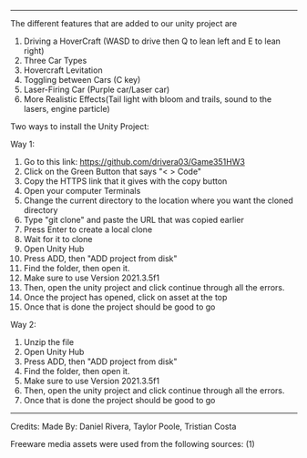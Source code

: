 ________________________________________________________________________________________________
The different features that are added to our unity project are
1. Driving a HoverCraft (WASD to drive then Q to lean left and E to lean right)
2. Three Car Types
3. Hovercraft Levitation 
4. Toggling between Cars (C key)
5. Laser-Firing Car (Purple car/Laser car)
6. More Realistic Effects(Tail light with bloom and trails, sound to the lasers, engine particle)

Two ways to install the Unity Project:

Way 1:
1) Go to this link: https://github.com/drivera03/Game351HW3
2) Click on the Green Button that says "< > Code"
3) Copy the HTTPS link that it gives with the copy button
4) Open your computer Terminals
5) Change the current directory to the location where you want the cloned directory
6) Type "git clone" and paste the URL that was copied earlier
7) Press Enter to create a local clone
8) Wait for it to clone
9) Open Unity Hub
10) Press ADD, then "ADD project from disk"
11) Find the folder, then open it.
12) Make sure to use Version 2021.3.5f1
13) Then, open the unity project and click continue through all the errors.
14) Once the project has opened, click on asset at the top
15) Once that is done the project should be good to go


Way 2:
1) Unzip the file
2) Open Unity Hub
3) Press ADD, then "ADD project from disk"
4) Find the folder, then open it.
5) Make sure to use Version 2021.3.5f1
6) Then, open the unity project and click continue through all the errors.
7) Once that is done the project should be good to go

________________________________________________________________________________________________
Credits:
Made By: Daniel Rivera, Taylor Poole, Tristian Costa 

Freeware media assets were used from the following sources:
(1) 
